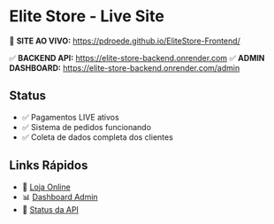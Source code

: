 # Elite Store - Live Site

🚀 **SITE AO VIVO:** https://pdroede.github.io/EliteStore-Frontend/

✅ **BACKEND API:** https://elite-store-backend.onrender.com
✅ **ADMIN DASHBOARD:** https://elite-store-backend.onrender.com/admin

## Status
- ✅ Pagamentos LIVE ativos
- ✅ Sistema de pedidos funcionando
- ✅ Coleta de dados completa dos clientes

## Links Rápidos
- 🛒 [Loja Online](https://pdroede.github.io/EliteStore-Frontend/)
- 📊 [Dashboard Admin](https://elite-store-backend.onrender.com/admin)
- 🔧 [Status da API](https://elite-store-backend.onrender.com)

